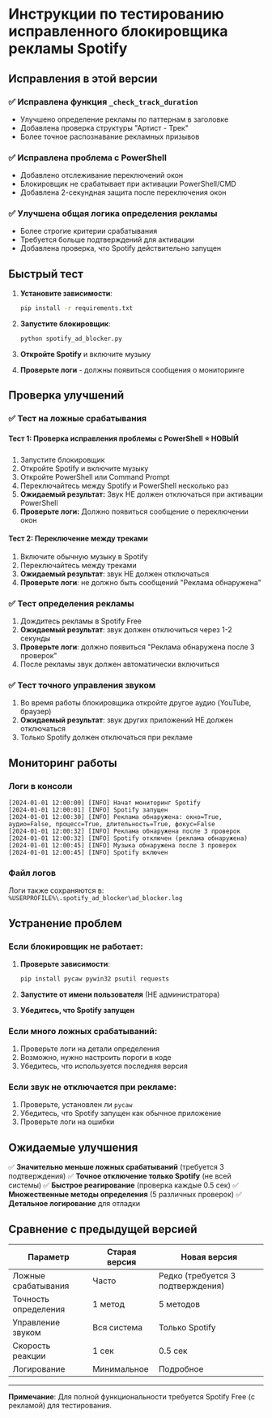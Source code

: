# Инструкции по тестированию исправленного блокировщика рекламы Spotify

## Исправления в этой версии

### ✅ Исправлена функция `_check_track_duration`
- Улучшено определение рекламы по паттернам в заголовке
- Добавлена проверка структуры "Артист - Трек"
- Более точное распознавание рекламных призывов

### ✅ Исправлена проблема с PowerShell
- Добавлено отслеживание переключений окон
- Блокировщик не срабатывает при активации PowerShell/CMD
- Добавлена 2-секундная защита после переключения окон

### ✅ Улучшена общая логика определения рекламы
- Более строгие критерии срабатывания
- Требуется больше подтверждений для активации
- Добавлена проверка, что Spotify действительно запущен

## Быстрый тест

1. **Установите зависимости**:
   ```bash
   pip install -r requirements.txt
   ```

2. **Запустите блокировщик**:
   ```bash
   python spotify_ad_blocker.py
   ```

3. **Откройте Spotify** и включите музыку

4. **Проверьте логи** - должны появиться сообщения о мониторинге

## Проверка улучшений

### ✅ Тест на ложные срабатывания

#### Тест 1: Проверка исправления проблемы с PowerShell ⭐ НОВЫЙ
1. Запустите блокировщик
2. Откройте Spotify и включите музыку
3. Откройте PowerShell или Command Prompt
4. Переключайтесь между Spotify и PowerShell несколько раз
5. **Ожидаемый результат:** Звук НЕ должен отключаться при активации PowerShell
6. **Проверьте логи:** Должно появиться сообщение о переключении окон

#### Тест 2: Переключение между треками
1. Включите обычную музыку в Spotify
2. Переключайтесь между треками
3. **Ожидаемый результат**: звук НЕ должен отключаться
4. **Проверьте логи**: не должно быть сообщений "Реклама обнаружена"

### ✅ Тест определения рекламы

1. Дождитесь рекламы в Spotify Free
2. **Ожидаемый результат**: звук должен отключиться через 1-2 секунды
3. **Проверьте логи**: должно появиться "Реклама обнаружена после 3 проверок"
4. После рекламы звук должен автоматически включиться

### ✅ Тест точного управления звуком

1. Во время работы блокировщика откройте другое аудио (YouTube, браузер)
2. **Ожидаемый результат**: звук других приложений НЕ должен отключаться
3. Только Spotify должен отключаться при рекламе

## Мониторинг работы

### Логи в консоли
```
[2024-01-01 12:00:00] [INFO] Начат мониторинг Spotify
[2024-01-01 12:00:01] [INFO] Spotify запущен
[2024-01-01 12:00:30] [INFO] Реклама обнаружена: окно=True, аудио=False, процесс=True, длительность=True, фокус=False
[2024-01-01 12:00:32] [INFO] Реклама обнаружена после 3 проверок
[2024-01-01 12:00:32] [INFO] Spotify отключен (реклама обнаружена)
[2024-01-01 12:00:45] [INFO] Музыка обнаружена после 3 проверок
[2024-01-01 12:00:45] [INFO] Spotify включен
```

### Файл логов
Логи также сохраняются в: `%USERPROFILE%\.spotify_ad_blocker\ad_blocker.log`

## Устранение проблем

### Если блокировщик не работает:

1. **Проверьте зависимости**:
   ```bash
   pip install pycaw pywin32 psutil requests
   ```

2. **Запустите от имени пользователя** (НЕ администратора)

3. **Убедитесь, что Spotify запущен**

### Если много ложных срабатываний:

1. Проверьте логи на детали определения
2. Возможно, нужно настроить пороги в коде
3. Убедитесь, что используется последняя версия

### Если звук не отключается при рекламе:

1. Проверьте, установлен ли `pycaw`
2. Убедитесь, что Spotify запущен как обычное приложение
3. Проверьте логи на ошибки

## Ожидаемые улучшения

✅ **Значительно меньше ложных срабатываний** (требуется 3 подтверждения)
✅ **Точное отключение только Spotify** (не всей системы)
✅ **Быстрое реагирование** (проверка каждые 0.5 сек)
✅ **Множественные методы определения** (5 различных проверок)
✅ **Детальное логирование** для отладки

## Сравнение с предыдущей версией

| Параметр | Старая версия | Новая версия |
|----------|---------------|---------------|
| Ложные срабатывания | Часто | Редко (требуется 3 подтверждения) |
| Точность определения | 1 метод | 5 методов |
| Управление звуком | Вся система | Только Spotify |
| Скорость реакции | 1 сек | 0.5 сек |
| Логирование | Минимальное | Подробное |

---

**Примечание**: Для полной функциональности требуется Spotify Free (с рекламой) для тестирования.